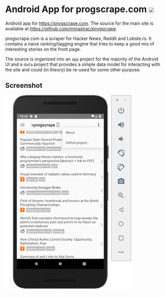 # Android App for progscrape.com ![](https://github.com/mmastrac/progscrape-android/workflows/Android%20CI/badge.svg)

Android app for https://progscrape.com. The source for the main site is available at https://github.com/mmastrac/progscrape.

progscrape.com is a scraper for Hacker News, Reddit and Lobste.rs. It contains a naive ranking/tagging engine that tries to keep a good mix of interesting stories on the front page.

The source is organized into an `app` project for the majority of the Android UI and a `data` project that provides a simple data model for interacting with the site and could (in theory) be re-used for some other purpose.

## Screenshot

![.docs/screenshot.png](.docs/screenshot.png)
